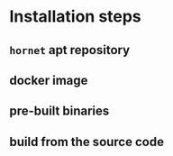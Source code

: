 # Installation steps


## `hornet` apt repository



## docker image



## pre-built binaries



## build from the source code

